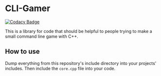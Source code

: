 # CLI-Gamer
[![Codacy Badge](https://api.codacy.com/project/badge/Grade/f8188a6619fc4f4ea92f3fd49ce1085a)](https://www.codacy.com/app/LumpBloom7/CLI-Gamer?utm_source=github.com&amp;utm_medium=referral&amp;utm_content=LumpBloom7/CLI-Gamer&amp;utm_campaign=Badge_Grade)

This is a library for code that should be helpful to people trying to make a small command line game with C++.

## How to use
Dump everything from this repository's include directory into your projects' includes. Then include the ```core.cpp``` file into your code.
